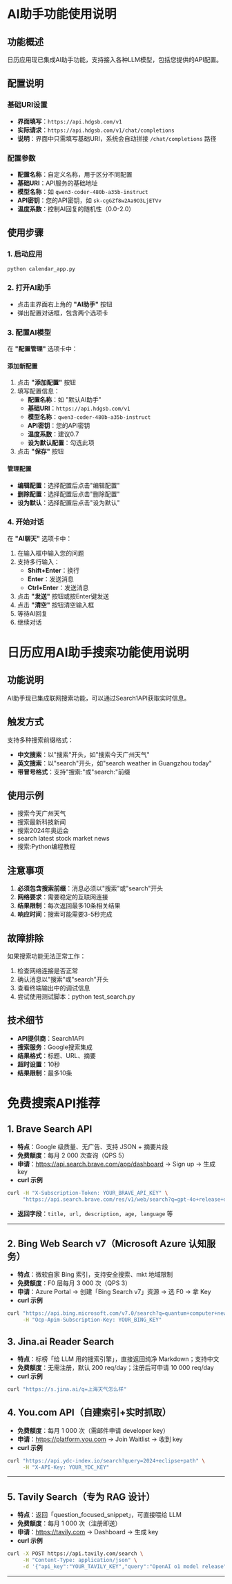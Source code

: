 # AI助手功能使用说明

## 功能概述

日历应用现已集成AI助手功能，支持接入各种LLM模型，包括您提供的API配置。

## 配置说明

### 基础URI设置
- **界面填写**：`https://api.hdgsb.com/v1`
- **实际请求**：`https://api.hdgsb.com/v1/chat/completions`
- **说明**：界面中只需填写基础URI，系统会自动拼接 `/chat/completions` 路径

### 配置参数
- **配置名称**：自定义名称，用于区分不同配置
- **基础URI**：API服务的基础地址
- **模型名称**：如 `qwen3-coder-480b-a35b-instruct`
- **API密钥**：您的API密钥，如 `sk-cgGZf8w2Aa9O3LjETVv`
- **温度系数**：控制AI回复的随机性（0.0-2.0）

## 使用步骤

### 1. 启动应用
```bash
python calendar_app.py
```

### 2. 打开AI助手
- 点击主界面右上角的 **"AI助手"** 按钮
- 弹出配置对话框，包含两个选项卡

### 3. 配置AI模型
在 **"配置管理"** 选项卡中：

#### 添加新配置
1. 点击 **"添加配置"** 按钮
2. 填写配置信息：
   - **配置名称**：如 "默认AI助手"
   - **基础URI**：`https://api.hdgsb.com/v1`
   - **模型名称**：`qwen3-coder-480b-a35b-instruct`
   - **API密钥**：您的API密钥
   - **温度系数**：建议0.7
   - **设为默认配置**：勾选此项
3. 点击 **"保存"** 按钮

#### 管理配置
- **编辑配置**：选择配置后点击"编辑配置"
- **删除配置**：选择配置后点击"删除配置"
- **设为默认**：选择配置后点击"设为默认"

### 4. 开始对话
在 **"AI聊天"** 选项卡中：

1. 在输入框中输入您的问题
2. 支持多行输入：
   - **Shift+Enter**：换行
   - **Enter**：发送消息
   - **Ctrl+Enter**：发送消息
3. 点击 **"发送"** 按钮或按Enter键发送
4. 点击 **"清空"** 按钮清空输入框
5. 等待AI回复
6. 继续对话


# 日历应用AI助手搜索功能使用说明

## 功能说明
AI助手现已集成联网搜索功能，可以通过Search1API获取实时信息。

## 触发方式
支持多种搜索前缀格式：
- **中文搜索**：以"搜索"开头，如"搜索今天广州天气"
- **英文搜索**：以"search"开头，如"search weather in Guangzhou today"
- **带冒号格式**：支持"搜索:"或"search:"前缀

## 使用示例
- 搜索今天广州天气
- 搜索最新科技新闻
- 搜索2024年奥运会
- search latest stock market news
- 搜索:Python编程教程

## 注意事项
1. **必须包含搜索前缀**：消息必须以"搜索"或"search"开头
2. **网络要求**：需要稳定的互联网连接
3. **结果限制**：每次返回最多10条相关结果
4. **响应时间**：搜索可能需要3-5秒完成

## 故障排除
如果搜索功能无法正常工作：
1. 检查网络连接是否正常
2. 确认消息以"搜索"或"search"开头
3. 查看终端输出中的调试信息
4. 尝试使用测试脚本：python test_search.py

## 技术细节
- **API提供商**：Search1API
- **搜索服务**：Google搜索集成
- **结果格式**：标题、URL、摘要
- **超时设置**：10秒
- **结果限制**：最多10条




# 免费搜索API推荐

## 1. Brave Search API  
- **特点**：Google 级质量、无广告、支持 JSON + 摘要片段  
- **免费额度**：每月 2 000 次查询（QPS 5）  
- **申请**：https://api.search.brave.com/app/dashboard → Sign up → 生成 key  
- **curl 示例**  
```bash
curl -H "X-Subscription-Token: YOUR_BRAVE_API_KEY" \
     "https://api.search.brave.com/res/v1/web/search?q=gpt-4o+release+date&count=10"
```
- **返回字段**：`title, url, description, age, language` 等

---

## 2. Bing Web Search v7（Microsoft Azure 认知服务）  
- **特点**：微软自家 Bing 索引，支持安全搜索、mkt 地域限制  
- **免费额度**：F0 层每月 3 000 次（QPS 3）  
- **申请**：Azure Portal → 创建「Bing Search v7」资源 → 选 F0 → 拿 Key  
- **curl 示例**  
```bash
curl "https://api.bing.microsoft.com/v7.0/search?q=quantum+computer+news&mkt=en-US" \
     -H "Ocp-Apim-Subscription-Key: YOUR_BING_KEY"
```

## 3. Jina.ai Reader Search  
- **特点**：标榜「给 LLM 用的搜索引擎」，直接返回纯净 Markdown；支持中文  
- **免费额度**：无需注册，默认 200 req/day；注册后可申请 10 000 req/day  
- **curl 示例**  
```bash
curl "https://s.jina.ai/q=上海天气怎么样"
```
## 4. You.com API（自建索引+实时抓取）  
- **免费额度**：每月 1 000 次（需邮件申请 developer key）  
- **申请**：https://platform.you.com → Join Waitlist → 收到 key  
- **curl 示例**  
```bash
curl "https://api.ydc-index.io/search?query=2024+eclipse+path" \
     -H "X-API-Key: YOUR_YDC_KEY"
```

---

## 5. Tavily Search（专为 RAG 设计）  
- **特点**：返回「question_focused_snippet」，可直接喂给 LLM  
- **免费额度**：每月 1 000 次（注册即送）  
- **申请**：https://tavily.com → Dashboard → 生成 key  
- **curl 示例**  
```bash
curl -X POST https://api.tavily.com/search \
     -H "Content-Type: application/json" \
     -d '{"api_key":"YOUR_TAVILY_KEY","query":"OpenAI o1 model release","max_results":3}'
```

---